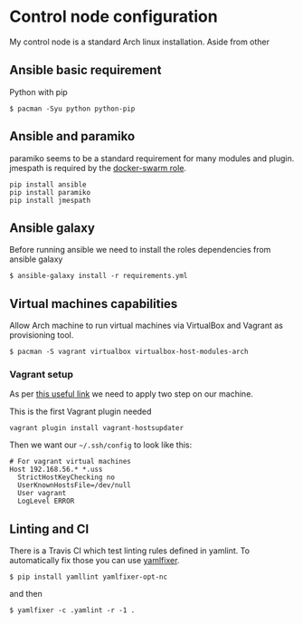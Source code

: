 # Control node configuration

My control node is a standard Arch linux installation.
Aside from other

## Ansible basic requirement

Python with pip

```
$ pacman -Syu python python-pip
```

## Ansible and paramiko

paramiko seems to be a standard requirement for many modules and plugin.
jmespath is required by the [docker-swarm role](https://galaxy.ansible.com/atosatto/docker-swarm).

```
pip install ansible
pip install paramiko
pip install jmespath
```

## Ansible galaxy

Before running ansible we need to install
the roles dependencies from ansible galaxy

```
$ ansible-galaxy install -r requirements.yml
```

## Virtual machines capabilities

Allow Arch machine to run virtual machines via VirtualBox and Vagrant as provisioning tool.

```
$ pacman -S vagrant virtualbox virtualbox-host-modules-arch
```

### Vagrant setup

As per [this useful link](https://max.engineer/six-ansible-practices#separate-your-setup-and-deploy-playbooks) we need to apply two step on our machine.

This is the first Vagrant plugin needed

```
vagrant plugin install vagrant-hostsupdater
```

Then we want our `~/.ssh/config` to look like this:

```
# For vagrant virtual machines
Host 192.168.56.* *.uss
  StrictHostKeyChecking no
  UserKnownHostsFile=/dev/null
  User vagrant
  LogLevel ERROR
```

## Linting and CI

There is a Travis CI which test linting rules defined in yamlint.
To automatically fix those you can use [yamlfixer](https://github.com/opt-nc/yamlfixer).

```
$ pip install yamllint yamlfixer-opt-nc
```

and then

```
$ yamlfixer -c .yamlint -r -1 .
```

